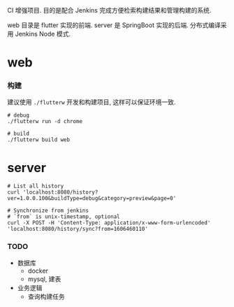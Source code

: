 CI 增强项目. 目的是配合 Jenkins 完成方便检索构建结果和管理构建的系统.

web 目录是 flutter 实现的前端. server 是 SpringBoot 实现的后端. 分布式编译采用 Jenkins Node 模式. 

# web

### 构建
建议使用 `./flutterw` 开发和构建项目, 这样可以保证环境一致.

```shell
# debug
./flutterw run -d chrome

# build
./flutterw build web
```

# server
```shell
# List all history
curl 'localhost:8080/history?ver=1.0.0.100&buildType=debug&category=preview&page=0'

# Synchronize from jenkins
# `from` is unix-timestamp, optional
curl -X POST -H 'Content-Type: application/x-www-form-urlencoded' 'localhost:8080/history/sync?from=1606460110'
```

### TODO
* 数据库
  - docker
  - mysql, 建表
* 业务逻辑
  - 查询构建任务
